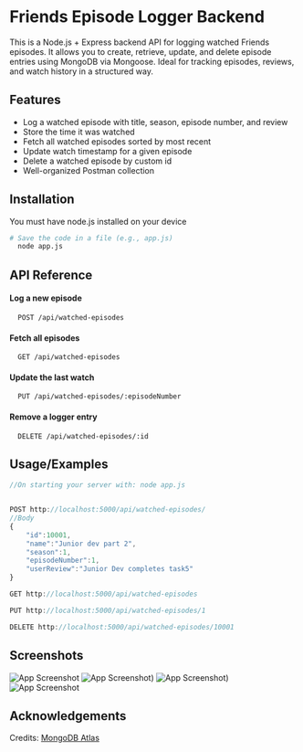 
# Friends Episode Logger Backend

This is a Node.js + Express backend API for logging watched Friends episodes. It allows you to create, retrieve, update, and delete episode entries using MongoDB via Mongoose. Ideal for tracking episodes, reviews, and watch history in a structured way.


## Features

- Log a watched episode with title, season, episode number, and review
- Store the time it was watched
- Fetch all watched episodes sorted by most recent
- Update watch timestamp for a given episode
- Delete a watched episode by custom id
- Well-organized Postman collection


## Installation

You must have node.js installed on your device

```bash
# Save the code in a file (e.g., app.js)
  node app.js
```
    
## API Reference

#### Log a new episode

```http
  POST /api/watched-episodes
```


#### Fetch all episodes

```http
  GET /api/watched-episodes
```

#### Update the last watch

```http
  PUT /api/watched-episodes/:episodeNumber
```

#### Remove a logger entry

```http
  DELETE /api/watched-episodes/:id 
```



## Usage/Examples

```javascript
//On starting your server with: node app.js


POST http://localhost:5000/api/watched-episodes/
//Body
{
    "id":10001,
    "name":"Junior dev part 2",
    "season":1,
    "episodeNumber":1,
    "userReview":"Junior Dev completes task5"
}

GET http://localhost:5000/api/watched-episodes

PUT http://localhost:5000/api/watched-episodes/1

DELETE http://localhost:5000/api/watched-episodes/10001
```


## Screenshots

![App Screenshot](https://i.ibb.co/k2tK5L3W/Screenshot-78.png)
![App Screenshot](https://i.ibb.co/mCxzS4Tg/Screenshot-92.png))
![App Screenshot](https://i.ibb.co/6xH4VWD/Screenshot-89.png))
![App Screenshot](https://i.ibb.co/XkztBrBk/Screenshot-87.png)
## Acknowledgements

Credits: [MongoDB Atlas](https://www.mongodb.com/atlas)

